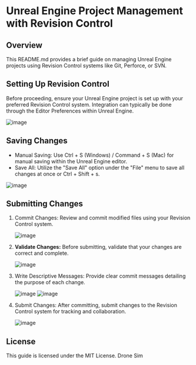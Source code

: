 # Unreal Engine Project Management with Revision Control

## Overview
This README.md provides a brief guide on managing Unreal Engine projects using Revision Control systems like Git, Perforce, or SVN.

## Setting Up Revision Control
Before proceeding, ensure your Unreal Engine project is set up with your preferred Revision Control system. Integration can typically be done through the Editor Preferences within Unreal Engine.

![image](https://github.com/AshotMovyan/Unreal-Engine-Version-Control-Submission-Steps/assets/97906192/57cf1c1d-3c67-46c3-9ef8-2151e7f8b9f5)


## Saving Changes
- Manual Saving: Use Ctrl + S (Windows) / Command + S (Mac) for manual saving within the Unreal Engine editor.
- Save All: Utilize the "Save All" option under the "File" menu to save all changes at once or Ctrl + Shift + s.

![image](https://github.com/AshotMovyan/Unreal-Engine-Version-Control-Submission-Steps/assets/97906192/652dbbdc-4332-43c8-8fbb-6e87a66b2931)


## Submitting Changes
1. Commit Changes: Review and commit modified files using your Revision Control system.
   
   ![image](https://github.com/AshotMovyan/Unreal-Engine-Version-Control-Submission-Steps/assets/97906192/8df975e0-37c5-4463-aee3-337ad2d5a90a)

3. **Validate Changes:** Before submitting, validate that your changes are correct and complete.
   
   ![image](https://github.com/AshotMovyan/Unreal-Engine-Version-Control-Submission-Steps/assets/97906192/4e1ef22b-d2d9-46ae-99ec-6a6bd241b2b2)

5. Write Descriptive Messages: Provide clear commit messages detailing the purpose of each change.
   
   ![image](https://github.com/AshotMovyan/Unreal-Engine-Version-Control-Submission-Steps/assets/97906192/694f7bd7-be7d-44e1-8244-babcb8f69522)
![image](https://github.com/AshotMovyan/Unreal-Engine-Version-Control-Submission-Steps/assets/97906192/16e0ed5e-28a3-4484-85bc-d4c4cbe8fde1)

7. Submit Changes: After committing, submit changes to the Revision Control system for tracking and collaboration.
   
   ![image](https://github.com/AshotMovyan/Unreal-Engine-Version-Control-Submission-Steps/assets/97906192/b651fdbd-6080-425d-a3a9-e30f2e390694)


## License
This guide is licensed under the MIT License.
Drone Sim
